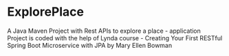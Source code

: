 # ExplorePlace
A Java Maven Project with Rest APIs to explore a place - application\
Project is coded with the help of Lynda course - Creating Your First RESTful Spring Boot Microservice with JPA by Mary Ellen Bowman
